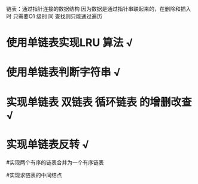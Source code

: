 链表：通过指针连接的数据结构
因为数据是通过指针串联起来的，在删除和插入时 
只需要O1 级别 同 查找则只能通过遍历
# 使用单链表实现LRU 算法 √

# 使用单链表判断字符串 √

# 实现单链表 双链表 循环链表 的增删改查 √

# 实现单链表反转 √

#实现两个有序的链表合并为一个有序链表

#实现求链表的中间结点